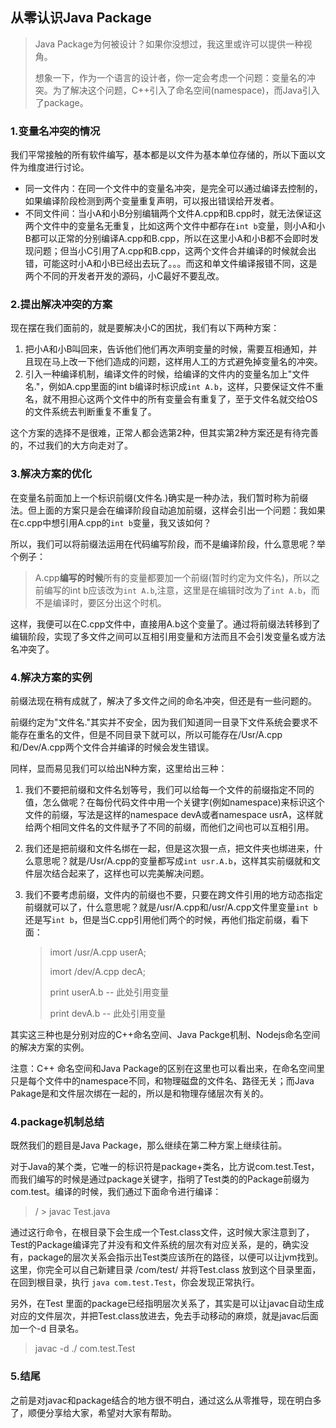 ## 从零认识Java Package

> Java Package为何被设计？如果你没想过，我这里或许可以提供一种视角。
>
> 想象一下，作为一个语言的设计者，你一定会考虑一个问题：变量名的冲突。为了解决这个问题，C++引入了命名空间(namespace)，而Java引入了package。

### 1.变量名冲突的情况

我们平常接触的所有软件编写，基本都是以文件为基本单位存储的，所以下面以文件为维度进行讨论。

* 同一文件内：在同一个文件中的变量名冲突，是完全可以通过编译去控制的，如果编译阶段检测到两个变量重复声明，可以报出错误给开发者。
* 不同文件间：当小A和小B分别编辑两个文件A.cpp和B.cpp时，就无法保证这两个文件中的变量名无重复，比如这两个文件中都存在`int b`变量，则小A和小B都可以正常的分别编译A.cpp和B.cpp，所以在这里小A和小B都不会即时发现问题；但当小C引用了A.cpp和B.cpp，这两个文件合并编译的时候就会出错，可能这时小A和小B已经出去玩了。。。而这和单文件编译报错不同，这是两个不同的开发者开发的源码，小C最好不要乱改。

### 2.提出解决冲突的方案

现在摆在我们面前的，就是要解决小C的困扰，我们有以下两种方案：

1. 把小A和小B叫回来，告诉他们他们再次声明变量的时候，需要互相通知，并且现在马上改一下他们造成的问题，这样用人工的方式避免掉变量名的冲突。
2. 引入一种编译机制，编译文件的时候，给编译的文件内的变量名加上"文件名."，例如A.cpp里面的int b编译时标识成`int A.b`，这样，只要保证文件不重名，就不用担心这两个文件中的所有变量会有重复了，至于文件名就交给OS的文件系统去判断重复不重复了。

这个方案的选择不是很难，正常人都会选第2种，但其实第2种方案还是有待完善的，不过我们的大方向走对了。

### 3.解决方案的优化

在变量名前面加上一个标识前缀(文件名.)确实是一种办法，我们暂时称为前缀法。但上面的方案只是会在编译阶段自动追加前缀，这样会引出一个问题：我如果在c.cpp中想引用A.cpp的`int b`变量，我又该如何？

所以，我们可以将前缀法运用在代码编写阶段，而不是编译阶段，什么意思呢？举个例子：

> A.cpp**编写的时候**所有的变量都要加一个前缀(暂时约定为文件名)，所以之前编写的int b应该改为`int A.b`,注意，这里是在编辑时改为了`int A.b`，而不是编译时，要区分出这个时机。

这样，我便可以在C.cpp文件中，直接用A.b这个变量了。通过将前缀法转移到了编辑阶段，实现了多文件之间可以互相引用变量和方法而且不会引发变量名或方法名冲突了。

### 4.解决方案的实例

前缀法现在稍有成就了，解决了多文件之间的命名冲突，但还是有一些问题的。

前缀约定为"文件名."其实并不安全，因为我们知道同一目录下文件系统会要求不能存在重名的文件，但是不同目录下就可以，所以可能存在/Usr/A.cpp和/Dev/A.cpp两个文件合并编译的时候会发生错误。

同样，显而易见我们可以给出N种方案，这里给出三种：

1. 我们不要把前缀和文件名划等号，我们可以给每一个文件的前缀指定不同的值，怎么做呢？在每份代码文件中用一个关键字(例如namespace)来标识这个文件的前缀，写法是这样的namespace devA或者namespace usrA，这样就给两个相同文件名的文件赋予了不同的前缀，而他们之间也可以互相引用。

2. 我们还是把前缀和文件名绑在一起，但是这次狠一点，把文件夹也绑进来，什么意思呢？就是/Usr/A.cpp的变量都写成`int usr.A.b`，这样其实前缀就和文件层次结合起来了，这样也可以完美解决问题。

3. 我们不要考虑前缀，文件内的前缀也不要，只要在跨文件引用的地方动态指定前缀就可以了，什么意思呢？就是/usr/A.cpp和/usr/A.cpp文件里变量`int b`还是写`int b`，但是当C.cpp引用他们两个的时候，再他们指定前缀，看下面：

   > imort /usr/A.cpp userA;
   >
   > imort /dev/A.cpp decA;
   >
   > print userA.b  -- 此处引用变量
   >
   > print devA.b  -- 此处引用变量

其实这三种也是分别对应的C++命名空间、Java Packge机制、Nodejs命名空间的解决方案的实例。

注意：C++ 命名空间和Java Package的区别在这里也可以看出来，在命名空间里只是每个文件中的namespace不同，和物理磁盘的文件名、路径无关；而Java Pakage是和文件层次绑在一起的，所以是和物理存储层次有关的。

### 4.package机制总结

既然我们的题目是Java Package，那么继续在第二种方案上继续往前。

对于Java的某个类，它唯一的标识符是package+类名，比方说com.test.Test，而我们编写的时候是通过package关键字，指明了Test类的的Package前缀为com.test。编译的时候，我们通过下面命令进行编译：

> / > javac Test.java

通过这行命令，在根目录下会生成一个Test.class文件，这时候大家注意到了，Test的Package编译完了并没有和文件系统的层次有对应关系，是的，确实没有，package的层次关系会指示出Test类应该所在的路径，以便可以让jvm找到。这里，你完全可以自己新建目录 /com/test/ 并将Test.class 放到这个目录里面，在回到根目录，执行 `java com.test.Test`，你会发现正常执行。

另外，在Test 里面的package已经指明层次关系了，其实是可以让javac自动生成对应的文件层次，并把Test.class放进去，免去手动移动的麻烦，就是javac后面加一个-d 目录名。

> javac -d ./ com.test.Test

### 5.结尾

之前是对javac和package结合的地方很不明白，通过这么从零推导，现在明白多了，顺便分享给大家，希望对大家有帮助。